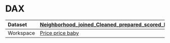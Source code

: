 



# DAX

|Dataset|[Neighborhood_joined_Cleaned_prepared_scored_KNN](./../Neighborhood_joined_Cleaned_prepared_scored_KNN.md)|
| :--- | :--- |
|Workspace|[Price price baby](../../Workspaces/Price-price-baby.md)|

